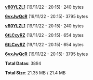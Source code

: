 [**v80YLZL1**](/data/v80YLZL1.txt) (19/11/22 - 20:15)- 240 bytes

[**6vxJwQcR**](/data/6vxJwQcR.txt) (19/11/22 - 20:15)- 3795 bytes

[**v80YLZL1**](/data/v80YLZL1.txt) (19/11/22 - 20:15)- 240 bytes

[**6tLCcyRZ**](/data/6tLCcyRZ.txt) (19/11/22 - 20:15)- 654 bytes

[**6tLCcyRZ**](/data/6tLCcyRZ.txt) (19/11/22 - 20:15)- 654 bytes

[**6vxJwQcR**](/data/6vxJwQcR.txt) (19/11/22 - 20:15)- 3795 bytes

**Total Datas**: 3894

**Total Size**: 21.35 MB / 21.4 MB